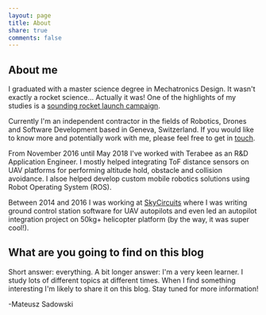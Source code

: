 ```yaml
---
layout: page
title: About
share: true
comments: false
---
```


## About me
I graduated with a master science degree in Mechatronics Design. It wasn't exactly a rocket science... Actually it was! One of the highlights of my studies is a [sounding rocket launch campaign]({{site.url}}/Space-technology-rocket-campaign/).

Currently I'm an independent contractor in the fields of Robotics, Drones and Software Development based in Geneva, Switzerland. If you would like to know more and potentially work with me, please feel free to get in [touch](mailto:{{{site.owner.email}}).

From November 2016 until May 2018 I've worked with Terabee as an R&D Application Engineer. I mostly helped integrating ToF distance sensors on UAV platforms for performing altitude hold, obstacle and collision avoidance. I alsoe helped develop custom mobile robotics solutions using Robot Operating System (ROS).

Between 2014 and 2016 I was working at [SkyCircuits](http://www.skycircuits.com) where I was writing ground control station software for UAV autopilots and even led an autopilot integration project on 50kg+ helicopter platform (by the way, it was super cool!).

## What are you going to find on this blog
Short answer: everything.
A bit longer answer: I'm a very keen learner. I study lots of different topics at different times. When I find something interesting I'm likely to share it on this blog. Stay tuned for more information! 

-Mateusz Sadowski